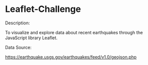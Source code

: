 # Leaflet-Challenge

Description:

To visualize and explore data about recent earthquakes through the JavaScript library Leaflet.

Data Source:

https://earthquake.usgs.gov/earthquakes/feed/v1.0/geojson.php

